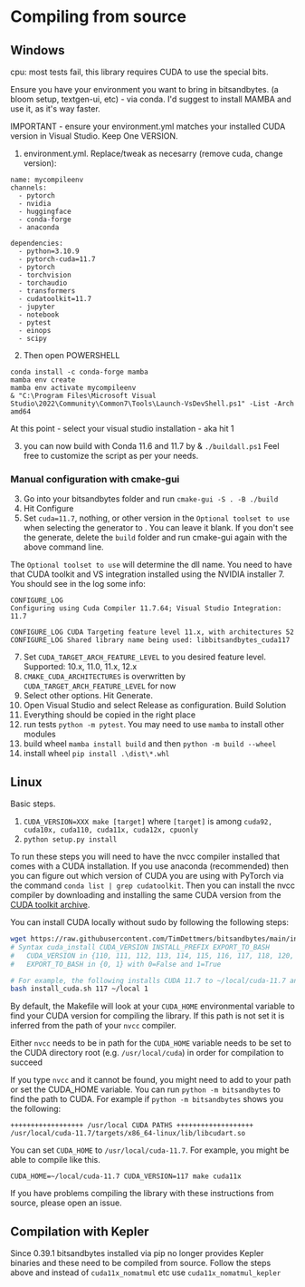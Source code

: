 # Compiling from source

## Windows

cpu: most tests fail, this library requires CUDA to use the special bits.

Ensure you have your environment you want to bring in bitsandbytes. (a bloom setup, textgen-ui, etc) - via conda.
I'd suggest to install MAMBA  and use it, as it's way faster.

IMPORTANT - ensure your environment.yml matches your installed CUDA version in Visual Studio. Keep One VERSION.

1. environment.yml. Replace/tweak as necesarry (remove cuda, change version):
```
name: mycompileenv
channels:
  - pytorch
  - nvidia
  - huggingface
  - conda-forge
  - anaconda
    
dependencies:
  - python=3.10.9
  - pytorch-cuda=11.7 
  - pytorch
  - torchvision
  - torchaudio 
  - transformers
  - cudatoolkit=11.7
  - jupyter
  - notebook
  - pytest
  - einops
  - scipy
```

2. Then open POWERSHELL
```
conda install -c conda-forge mamba
mamba env create
mamba env activate mycompileenv
& "C:\Program Files\Microsoft Visual Studio\2022\Community\Common7\Tools\Launch-VsDevShell.ps1" -List -Arch amd64
```
At this point - select your visual studio installation - aka hit 1

3. you can now build with Conda 11.6 and 11.7 by & `./buildall.ps1` Feel free to customize the script as per your needs.


### Manual configuration with cmake-gui

3. Go into your bitsandbytes folder and run `cmake-gui -S . -B ./build` 
5. Hit Configure
6. Set `cuda=11.7`, nothing, or other version in the `Optional toolset to use` when selecting the generator to . You can leave it blank. If you don't see the generate, delete the `build` folder and run cmake-gui again with the above command line.

The `Optional toolset to use` will determine the dll name. You need to have that CUDA toolkit and VS integration installed using the NVIDIA installer
7. You should see in the log some info:
```
CONFIGURE_LOG
Configuring using Cuda Compiler 11.7.64; Visual Studio Integration: 11.7

CONFIGURE_LOG CUDA Targeting feature level 11.x, with architectures 52
CONFIGURE_LOG Shared library name being used: libbitsandbytes_cuda117
```
7. Set `CUDA_TARGET_ARCH_FEATURE_LEVEL` to you desired feature level. Supported: 10.x, 11.0, 11.x, 12.x
8. `CMAKE_CUDA_ARCHITECTURES` is overwritten by `CUDA_TARGET_ARCH_FEATURE_LEVEL` for now
9. Select other options. Hit Generate.
10. Open Visual Studio and select Release as configuration. Build Solution
11. Everything should be copied in the right place
12. run tests `python -m pytest`. You may need to use `mamba` to install other modules
13. build wheel `mamba install build` and then `python -m build --wheel`
14. install wheel  `pip install .\dist\*.whl`


## Linux
Basic steps.
1. `CUDA_VERSION=XXX make [target]` where `[target]` is among `cuda92, cuda10x, cuda110, cuda11x, cuda12x, cpuonly`
2. `python setup.py install`

To run these steps you will need to have the nvcc compiler installed that comes with a CUDA installation. If you use anaconda (recommended) then you can figure out which version of CUDA you are using with PyTorch via the command `conda list | grep cudatoolkit`. Then you can install the nvcc compiler by downloading and installing the same CUDA version from the [CUDA toolkit archive](https://developer.nvidia.com/cuda-toolkit-archive).

You can install CUDA locally without sudo by following the following steps:

```bash
wget https://raw.githubusercontent.com/TimDettmers/bitsandbytes/main/install_cuda.sh
# Syntax cuda_install CUDA_VERSION INSTALL_PREFIX EXPORT_TO_BASH
#   CUDA_VERSION in {110, 111, 112, 113, 114, 115, 116, 117, 118, 120, 121}
#   EXPORT_TO_BASH in {0, 1} with 0=False and 1=True 

# For example, the following installs CUDA 11.7 to ~/local/cuda-11.7 and exports the path to your .bashrc
bash install_cuda.sh 117 ~/local 1 
```

By default, the Makefile will look at your `CUDA_HOME` environmental variable to find your CUDA version for compiling the library. If this path is not set it is inferred from the path of your `nvcc` compiler.

Either `nvcc` needs to be in path for the `CUDA_HOME` variable needs to be set to the CUDA directory root (e.g. `/usr/local/cuda`) in order for compilation to succeed

If you type `nvcc` and it cannot be found, you might need to add to your path or set the CUDA_HOME variable. You can run `python -m bitsandbytes` to find the path to CUDA. For example if `python -m bitsandbytes` shows you the following:
```
++++++++++++++++++ /usr/local CUDA PATHS +++++++++++++++++++
/usr/local/cuda-11.7/targets/x86_64-linux/lib/libcudart.so
```
You can set `CUDA_HOME` to `/usr/local/cuda-11.7`. For example, you might be able to compile like this.

``CUDA_HOME=~/local/cuda-11.7 CUDA_VERSION=117 make cuda11x``


If you have problems compiling the library with these instructions from source, please open an issue.

## Compilation with Kepler

Since 0.39.1 bitsandbytes installed via pip no longer provides Kepler binaries and these need to be compiled from source. Follow the steps above and instead of `cuda11x_nomatmul` etc use `cuda11x_nomatmul_kepler`

